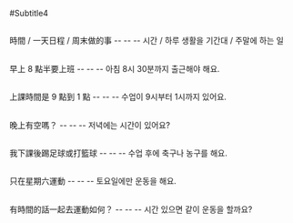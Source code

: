 #Subtitle4

##

時間 / 一天日程 / 周末做的事 -- -- -- 시간 / 하루 생활을 기간대 / 주말에 하는 일

##

早上 8 點半要上班 -- -- -- 아침 8시 30분까지 출근해야 해요.

##

上課時間是 9 點到 1 點 -- -- -- 수업이 9시부터 1시까지 있어요.

##

晚上有空嗎？ -- -- -- 저녁에는 시간이 있어요?

##

我下課後踢足球或打籃球 -- -- -- 수업 후에 축구나 농구를 해요.

##

只在星期六運動 -- -- -- 토요일에만 운동을 해요.

##

有時間的話一起去運動如何？ -- -- -- 시간 있으면 같이 운동을 할까요?
